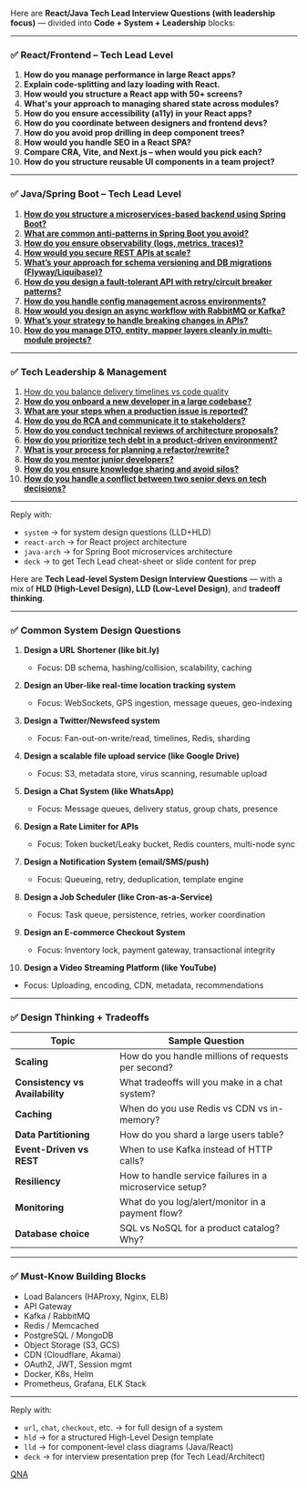 Here are **React/Java Tech Lead Interview Questions (with leadership focus)** — divided into **Code + System + Leadership** blocks:

---

### ✅ **React/Frontend – Tech Lead Level**

1. **How do you manage performance in large React apps?**
2. **Explain code-splitting and lazy loading with React.**
3. **How would you structure a React app with 50+ screens?**
4. **What's your approach to managing shared state across modules?**
5. **How do you ensure accessibility (a11y) in your React apps?**
6. **How do you coordinate between designers and frontend devs?**
7. **How do you avoid prop drilling in deep component trees?**
8. **How would you handle SEO in a React SPA?**
9. **Compare CRA, Vite, and Next.js – when would you pick each?**
10. **How do you structure reusable UI components in a team project?**

---

### ✅ **Java/Spring Boot – Tech Lead Level**

1. [**How do you structure a microservices-based backend using Spring Boot?**](./tech-lead/java-01.md)
2. [**What are common anti-patterns in Spring Boot you avoid?**](./tech-lead/java-02.md)
3. [**How do you ensure observability (logs, metrics, traces)?**](./tech-lead/java-03.md)
4. [**How would you secure REST APIs at scale?**](./tech-lead/java-04.md)
5. [**What’s your approach for schema versioning and DB migrations (Flyway/Liquibase)?**](./tech-lead/java-05.md)
6. [**How do you design a fault-tolerant API with retry/circuit breaker patterns?**](./tech-lead/java-06.md)
7. [**How do you handle config management across environments?**](./tech-lead/java-07.md)
8. [**How would you design an async workflow with RabbitMQ or Kafka?**](./tech-lead/java-08.md)
9. [**What’s your strategy to handle breaking changes in APIs?**](./tech-lead/java-09.md)
10. [**How do you manage DTO, entity, mapper layers cleanly in multi-module projects?**](./tech-lead/java-10.md)

---

### ✅ **Tech Leadership & Management**

1. [How do you balance delivery timelines vs code quality](./tech-lead/balance-between-delivery-timeline-and-code-quality.md)
2. [**How do you onboard a new developer in a large codebase?**](./tech-lead/01.md)
3. [**What are your steps when a production issue is reported?**](./tech-lead/02.md)
4. [**How do you do RCA and communicate it to stakeholders?**](./tech-lead/03.md)
5. [**How do you conduct technical reviews of architecture proposals?**](./tech-lead/04.md)
6. [**How do you prioritize tech debt in a product-driven environment?**](./tech-lead/05.md)
7. [**What is your process for planning a refactor/rewrite?**](./tech-lead/06.md)
8. [**How do you mentor junior developers?**](./tech-lead/07.md)
9. [**How do you ensure knowledge sharing and avoid silos?**](./tech-lead/08.md)
10. [**How do you handle a conflict between two senior devs on tech decisions?**](./tech-lead/09.md)

---

Reply with:

* `system` → for system design questions (LLD+HLD)
* `react-arch` → for React project architecture
* `java-arch` → for Spring Boot microservices architecture
* `deck` → to get Tech Lead cheat-sheet or slide content for prep



Here are **Tech Lead-level System Design Interview Questions** — with a mix of **HLD (High-Level Design), LLD (Low-Level Design)**, and **tradeoff thinking**.

---

### ✅ **Common System Design Questions**

1. **Design a URL Shortener (like bit.ly)**

   * Focus: DB schema, hashing/collision, scalability, caching

2. **Design an Uber-like real-time location tracking system**

   * Focus: WebSockets, GPS ingestion, message queues, geo-indexing

3. **Design a Twitter/Newsfeed system**

   * Focus: Fan-out-on-write/read, timelines, Redis, sharding

4. **Design a scalable file upload service (like Google Drive)**

   * Focus: S3, metadata store, virus scanning, resumable upload

5. **Design a Chat System (like WhatsApp)**

   * Focus: Message queues, delivery status, group chats, presence

6. **Design a Rate Limiter for APIs**

   * Focus: Token bucket/Leaky bucket, Redis counters, multi-node sync

7. **Design a Notification System (email/SMS/push)**

   * Focus: Queueing, retry, deduplication, template engine

8. **Design a Job Scheduler (like Cron-as-a-Service)**

   * Focus: Task queue, persistence, retries, worker coordination

9. **Design an E-commerce Checkout System**

   * Focus: Inventory lock, payment gateway, transactional integrity

10. **Design a Video Streaming Platform (like YouTube)**

* Focus: Uploading, encoding, CDN, metadata, recommendations

---

### ✅ **Design Thinking + Tradeoffs**

| Topic                           | Sample Question                                         |
| ------------------------------- | ------------------------------------------------------- |
| **Scaling**                     | How do you handle millions of requests per second?      |
| **Consistency vs Availability** | What tradeoffs will you make in a chat system?          |
| **Caching**                     | When do you use Redis vs CDN vs in-memory?              |
| **Data Partitioning**           | How do you shard a large users table?                   |
| **Event-Driven vs REST**        | When to use Kafka instead of HTTP calls?                |
| **Resiliency**                  | How to handle service failures in a microservice setup? |
| **Monitoring**                  | What do you log/alert/monitor in a payment flow?        |
| **Database choice**             | SQL vs NoSQL for a product catalog? Why?                |

---

### ✅ **Must-Know Building Blocks**

* Load Balancers (HAProxy, Nginx, ELB)
* API Gateway
* Kafka / RabbitMQ
* Redis / Memcached
* PostgreSQL / MongoDB
* Object Storage (S3, GCS)
* CDN (Cloudflare, Akamai)
* OAuth2, JWT, Session mgmt
* Docker, K8s, Helm
* Prometheus, Grafana, ELK Stack

---

Reply with:

* `url`, `chat`, `checkout`, etc. → for full design of a system
* `hld` → for a structured High-Level Design template
* `lld` → for component-level class diagrams (Java/React)
* `deck` → for interview presentation prep (for Tech Lead/Architect)


[QNA](./tech-lead/qna.md)
